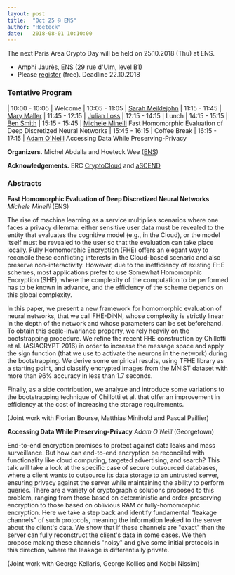 ```yaml
---
layout: post
title:  "Oct 25 @ ENS"
author: "Hoeteck"
date:   2018-08-01 10:10:00
---
```


The next Paris Area Crypto Day will be held on 25.10.2018 (Thu) at
ENS.

* Amphi Jaurès, ENS (29 rue d'Ulm, level B1)
* Please [register](https://docs.google.com/forms/d/e/1FAIpQLSeop24A0asJvd73HvUH8zTDorfzPOpswA_pfcyVxc2zkctoMg/viewform) (free). Deadline 22.10.2018

### Tentative Program

| 10:00&nbsp;-&nbsp;10:05 | Welcome
| 10:05 - 11:05 | [Sarah Meiklejohn](#SM) 
| 11:15 - 11:45 | [Mary Maller](#MaMa) 
| 11:45 - 12:15 | [Julian Loss](#JL) 
| 12:15 - 14:15 | Lunch 
| 14:15 - 15:15 | [Ben Smith](#BS) 
| 15:15 - 15:45 | [Michele Minelli](#MiMi) Fast Homomorphic Evaluation of Deep Discretized Neural Networks
| 15:45 - 16:15 | Coffee Break
| 16:15 - 17:15 | [Adam O'Neill](#AO) Accessing Data While Preserving-Privacy

**Organizers.** Michel Abdalla and Hoeteck Wee ([ENS](https://crypto.di.ens.fr/web2py))

**Acknowledgements.** ERC [CryptoCloud](http://www.di.ens.fr/~pointche/CryptoCloud/) and [aSCEND](http://cordis.europa.eu/project/rcn/193658_en.html)

<!--
**<a name="SM"></a>title**
*Sarah Meiklejohn* (UCL)

**<a name="MaMa"></a>title**
*Mary Maller* (UCL)

**<a name="JL"></a>title**
*Julian Loss* (RUB)

**<a name="BS"></a>title**
*Ben Smith* (INRIA/LIX)
-->

### Abstracts

**<a name="MiMi"></a>Fast Homomorphic Evaluation of Deep Discretized Neural Networks**
*Michele Minelli* (ENS)

The rise of machine learning as a service multiplies scenarios where one faces a privacy dilemma: either sensitive user data must be revealed to the entity that evaluates the cognitive model (e.g., in the Cloud), or the model itself must be revealed to the user so that the evaluation can take place locally. Fully Homomorphic Encryption (FHE) offers an elegant way to reconcile these conflicting interests in the Cloud-based scenario and also preserve non-interactivity. However, due to the inefficiency of existing FHE schemes, most applications prefer to use Somewhat Homomorphic Encryption (SHE), where the complexity of the computation to be performed has to be known in advance, and the efficiency of the scheme depends on this global complexity.

In this paper, we present a new framework for homomorphic evaluation of neural networks, that we call FHE-DiNN, whose complexity is strictly linear in the depth of the network and whose parameters can be set beforehand. To obtain this scale-invariance property, we rely heavily on the bootstrapping procedure. We refine the recent FHE construction by Chillotti et al. (ASIACRYPT 2016) in order to increase the message space and apply the sign function (that we use to activate the neurons in the network) during the bootstrapping. We derive some empirical results, using TFHE library as a starting point, and classify encrypted images from the MNIST dataset with more than 96% accuracy in less than 1.7 seconds.

Finally, as a side contribution, we analyze and introduce some variations to the bootstrapping technique of Chillotti et al. that offer an improvement in efficiency at the cost of increasing the storage requirements.

(Joint work with Florian Bourse, Matthias Minihold and Pascal Paillier)

**<a name="AO"></a>Accessing Data While Preserving-Privacy**
*Adam O'Neill* (Georgetown)

End-to-end encryption promises to protect against data leaks and mass surveillance. But how can end-to-end encryption be reconciled with functionality like cloud computing, targeted advertising, and search? This talk will take a look at the specific case of secure outsourced databases, where a client wants to outsource its data storage to an untrusted server, ensuring privacy against the server while maintaining the ability to perform queries. There are a variety of cryptographic solutions proposed to this problem, ranging from those based on deterministic and order-preserving encryption to those based on oblivious RAM or fully-homomorphic encryption. Here we take a step back and identify fundamental "leakage channels" of such protocols, meaning the information leaked to the server about the client's data. We show that if these channels are "exact" then the server can fully reconstruct the client's data in some cases.  We then propose making these channels "noisy" and give some initial protocols in this direction, where the leakage is differentially private.

(Joint work with George Kellaris, George Kollios and Kobbi Nissim)



